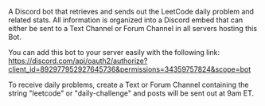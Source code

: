 A Discord bot that retrieves and sends out the LeetCode daily problem and related stats. All information is organized into a Discord embed that can either be sent to a Text Channel or Forum Channel in all servers hosting this Bot.

You can add this bot to your server easily with the following link:
https://discord.com/api/oauth2/authorize?client_id=892977952927645736&permissions=34359757824&scope=bot

To receive daily problems, create a Text or Forum Channel containing the string "leetcode" or "daily-challenge" and posts will be sent out at 9am ET.
